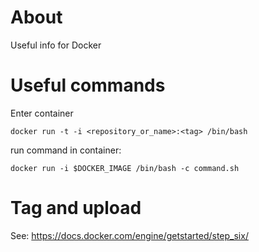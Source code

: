 # About

Useful info for Docker

# Useful commands

Enter container

```
docker run -t -i <repository_or_name>:<tag> /bin/bash
```

run command in container:

```
docker run -i $DOCKER_IMAGE /bin/bash -c command.sh
```

# Tag and upload

See: https://docs.docker.com/engine/getstarted/step_six/


